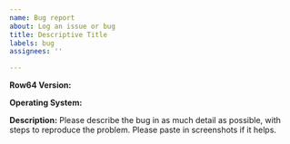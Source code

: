 ```yaml
---
name: Bug report
about: Log an issue or bug
title: Descriptive Title
labels: bug
assignees: ''

---
```


**Row64 Version:**

**Operating System:**

**Description:**
Please describe the bug in as much detail as possible, with steps to reproduce the problem.
Please paste in screenshots if it helps.
